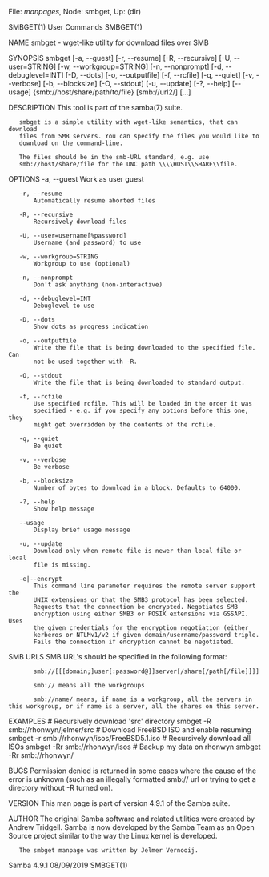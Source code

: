 File: *manpages*,  Node: smbget,  Up: (dir)

SMBGET(1)                        User Commands                       SMBGET(1)



NAME
       smbget - wget-like utility for download files over SMB

SYNOPSIS
       smbget [-a, --guest] [-r, --resume] [-R, --recursive]
        [-U, --user=STRING] [-w, --workgroup=STRING] [-n, --nonprompt]
        [-d, --debuglevel=INT] [-D, --dots] [-o, --outputfile] [-f, --rcfile]
        [-q, --quiet] [-v, --verbose] [-b, --blocksize] [-O, --stdout]
        [-u, --update] [-?, --help] [--usage] {smb://host/share/path/to/file}
        [smb://url2/] [...]

DESCRIPTION
       This tool is part of the samba(7) suite.

       smbget is a simple utility with wget-like semantics, that can download
       files from SMB servers. You can specify the files you would like to
       download on the command-line.

       The files should be in the smb-URL standard, e.g. use
       smb://host/share/file for the UNC path \\\\HOST\\SHARE\\file.

OPTIONS
       -a, --guest
           Work as user guest

       -r, --resume
           Automatically resume aborted files

       -R, --recursive
           Recursively download files

       -U, --user=username[%password]
           Username (and password) to use

       -w, --workgroup=STRING
           Workgroup to use (optional)

       -n, --nonprompt
           Don't ask anything (non-interactive)

       -d, --debuglevel=INT
           Debuglevel to use

       -D, --dots
           Show dots as progress indication

       -o, --outputfile
           Write the file that is being downloaded to the specified file. Can
           not be used together with -R.

       -O, --stdout
           Write the file that is being downloaded to standard output.

       -f, --rcfile
           Use specified rcfile. This will be loaded in the order it was
           specified - e.g. if you specify any options before this one, they
           might get overridden by the contents of the rcfile.

       -q, --quiet
           Be quiet

       -v, --verbose
           Be verbose

       -b, --blocksize
           Number of bytes to download in a block. Defaults to 64000.

       -?, --help
           Show help message

       --usage
           Display brief usage message

       -u, --update
           Download only when remote file is newer than local file or local
           file is missing.

       -e|--encrypt
           This command line parameter requires the remote server support the
           UNIX extensions or that the SMB3 protocol has been selected.
           Requests that the connection be encrypted. Negotiates SMB
           encryption using either SMB3 or POSIX extensions via GSSAPI. Uses
           the given credentials for the encryption negotiation (either
           kerberos or NTLMv1/v2 if given domain/username/password triple.
           Fails the connection if encryption cannot be negotiated.

SMB URLS
       SMB URL's should be specified in the following format:

           smb://[[[domain;]user[:password@]]server[/share[/path[/file]]]]

           smb:// means all the workgroups

           smb://name/ means, if name is a workgroup, all the servers in this workgroup, or if name is a server, all the shares on this server.

EXAMPLES
           # Recursively download 'src' directory
           smbget -R smb://rhonwyn/jelmer/src
           # Download FreeBSD ISO and enable resuming
           smbget -r smb://rhonwyn/isos/FreeBSD5.1.iso
           # Recursively download all ISOs
           smbget -Rr smb://rhonwyn/isos
           # Backup my data on rhonwyn
           smbget -Rr smb://rhonwyn/

BUGS
       Permission denied is returned in some cases where the cause of the
       error is unknown (such as an illegally formatted smb:// url or trying
       to get a directory without -R turned on).

VERSION
       This man page is part of version 4.9.1 of the Samba suite.

AUTHOR
       The original Samba software and related utilities were created by
       Andrew Tridgell. Samba is now developed by the Samba Team as an Open
       Source project similar to the way the Linux kernel is developed.

       The smbget manpage was written by Jelmer Vernooij.



Samba 4.9.1                       08/09/2019                         SMBGET(1)
